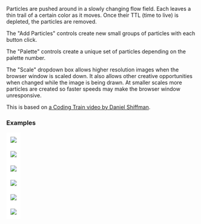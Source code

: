 
[//]: # (gen-title: Noise Flow Field - philthompson.me)

[//]: # (gen-keywords: perlin noise, noise, visualization, computer art)

[//]: # (gen-description: Art generated with Perlin Noise using p5.js")

[//]: # (gen-meta-end)

<style>
\#controls > * {
   	margin: 0.2rem;
}
\#controls2 > * {
   	margin: 0.2rem;
}
\#controls3 > * {
	margin: 0.2rem 0.5rem 0.2rem 0.5rem;
}
</style>
<script src="../p5-v1.9.0.min.js"></script>
<script>

let browserWindowScale = 1.0; // shrink browser window to say 50% (0.5) for higher-resolution output
let vectorGridNoiseIncrZ = 0.002 / browserWindowScale;
let vectorNoiseScale = 0.01 * browserWindowScale;
let noiseZ = 0.0;
const killAfterFrameCount = 10000;
let fpsSpan;
let statusSpan;
let fpsMultipleSelect;
let fpsMultiple = 1;
let ttlSelect;
let newParticleTtl = 1000;
let particleCountMultSelect;
let bgSelect;
let bgColor;

const particles = [];

let randomColorH = 0;
let particleSeed;
let usedPaletteNumber;
let palettePreview;

// based on https://martin.ankerl.com/2009/12/09/how-to-create-random-colors-programmatically/
// yes, p5.js has HSV mode, but i'm more interested in implementing
//   this myself to see how it works
function getNewRandomColor(sat, val) {
	const convertHsvToRgb = function(h, s, v) {
		const hInt = parseInt(h * 6.0);
		const f = (h * 6.0) - parseFloat(hInt);
		const p = v * (1 - s);
		const q = v * (1 - (f * s));
		const t = v * (1 - ((1 - f) * s));
		let r, g, b;
		if        (hInt == 0) {
			r = v; g = t; b = p;
		} else if (hInt == 1) {
			r = q; g = v; b = p;
		} else if (hInt == 2) {
			r = p; g = v; b = t;
		} else if (hInt == 3) {
			r = p; g = q; b = v;
		} else if (hInt == 4) {
			r = t; g = p; b = v;
		} else {
			r = v; g = p; b = q;
		}
		return [parseInt(r * 256), parseInt(g * 256), parseInt(b * 256)];
	};
	const goldenRatioConjugate = 0.618033988749895;
	randomColorH += goldenRatioConjugate;
	randomColorH = randomColorH % 1.0;
	return convertHsvToRgb(randomColorH, sat, val);
}

function resizeAndRepaint() {
	usedPaletteNumber = false;
	const newWidth = windowWidth - 40;
	const newHeight = (newWidth / 4) * 3;
	resizeCanvas(newWidth, newHeight);
	background(bgColor);
}

function setup() {
	bgColor = color(255);
	const controls = select('#controls');
	const controls2 = select('#controls2');
	const controls3 = select('#controls3');
	let c = createCanvas(1200, 800);
	let saveCanvasButton = createButton('Save Image');
	saveCanvasButton.mousePressed(function() {
		const dateStr = (new Date()).toISOString().split('.')[0].replaceAll(':', '') + 'Z';
		const paletteStr = usedPaletteNumber === false ? '' : ('-palette' + usedPaletteNumber);
		saveCanvas('noise-flow' + paletteStr + '-' + dateStr + '.png');
	});
	controls2.child(saveCanvasButton);
	saveCanvasButton.style('float', 'left');
	let addParticlesControlsLabel = createElement('span');
	controls.child(addParticlesControlsLabel);
	addParticlesControlsLabel.html("Add Particles:");
	let addBlackButton = createButton('Black');
	addBlackButton.mousePressed(function() {
		addParticles(100, color(0, 2), newParticleTtl);
	});
	controls.child(addBlackButton);
	let addWhiteButton = createButton('White');
	addWhiteButton.mousePressed(function() {
		addParticles(100, color(255, 2), newParticleTtl);
	});
	controls.child(addWhiteButton);
	let addRedButton = createButton('Red');
	addRedButton.mousePressed(function() {
		addParticles(100, color(255, 0, 0, 2), newParticleTtl);
	});
	controls.child(addRedButton);
	let addBlueButton = createButton('Blue');
	addBlueButton.mousePressed(function() {
		addParticles(100, color(0, 0, 255, 2), newParticleTtl);
	});
	controls.child(addBlueButton);
	let addGreenButton = createButton('Green');
	addGreenButton.mousePressed(function() {
		addParticles(100, color(0, 255, 0, 2), newParticleTtl);
	});
	controls.child(addGreenButton);
	fpsSpan = createElement('span');
	fpsSpan.style('float', 'right');
	controls3.child(fpsSpan);
	statusSpan = createElement('span');
	statusSpan.style('float', 'left');
	controls3.child(statusSpan);
	////-////-////-////-////-////-////-////-////-////-////
	fpsMultipleSelect = createSelect();
	fpsMultipleSelect.option('1x Speed', 1);
	fpsMultipleSelect.option('5x Speed', 5);
	fpsMultipleSelect.option('10x Speed', 10);
	fpsMultipleSelect.option('20x Speed', 20);
	fpsMultipleSelect.option('50x Speed', 50);
	fpsMultipleSelect.option('100x Speed', 100);
	controls2.child(fpsMultipleSelect);
	fpsMultipleSelect.selected(fpsMultiple);
	fpsMultipleSelect.changed(function() {
		fpsMultiple = parseInt(fpsMultipleSelect.value());
	});
	fpsMultipleSelect.style('float', 'left');
	////-////-////-////-////-////-////-////-////-////-////
	let resizeButton = createButton('Resize/Repaint');
	resizeButton.mousePressed(resizeAndRepaint);
	controls2.child(resizeButton);
	resizeButton.style('float', 'right');
	////-////-////-////-////-////-////-////-////-////-////
	scaleSelect = createSelect();
	scaleSelect.option('1000% Scale', 10.0);
	scaleSelect.option('500% Scale', 5.0);
	scaleSelect.option('200% Scale', 2.0);
	scaleSelect.option('100% Scale', 1.0);
	scaleSelect.option('90% Scale', 0.9);
	scaleSelect.option('80% Scale', 0.8);
	scaleSelect.option('67% Scale', 0.67);
	scaleSelect.option('50% Scale', 0.5);
	scaleSelect.option('30% Scale', 0.3);
	scaleSelect.option('10% Scale', 0.1);
	scaleSelect.option('5% Scale', 0.05);
	scaleSelect.option('1% Scale', 0.01);
	controls2.child(scaleSelect);
	scaleSelect.selected(1.0);
	scaleSelect.changed(function() {
		browserWindowScale = parseFloat(scaleSelect.value());
		if (browserWindowScale < 1.0) {
			fpsMultipleSelect.selected(1);
		}
		vectorGridNoiseIncrZ = 0.002 / browserWindowScale;
		vectorNoiseScale = 0.01 * browserWindowScale;
		strokeWeight(2.0 / browserWindowScale);
	});
	scaleSelect.style('float', 'right');
	////-////-////-////-////-////-////-////-////-////-////
	ttlSelect = createSelect();
	ttlSelect.option('TTL = 100', 100);
	ttlSelect.option('TTL = 500', 500);
	ttlSelect.option('TTL = 1000', 1000);
	ttlSelect.option('TTL = 5000', 5000);
	ttlSelect.option('TTL = 10000', 10000);
	ttlSelect.option('TTL = 50000', 50000);
	controls.child(ttlSelect);
	ttlSelect.selected(newParticleTtl);
	ttlSelect.changed(function() {
		newParticleTtl = parseInt(ttlSelect.value());
	});
	let paletteControlsLabel = createElement('span');
	controls2.child(paletteControlsLabel);
	paletteControlsLabel.html("Palette:");
	particleSeed = createInput(22, 'number');
	controls2.child(particleSeed);
	particleSeed.size(100);
	particleSeed.changed(updatePalettePreview);
	particleSeed.input(updatePalettePreview);
	let restartWithNumericSeed = createButton('Restart with Palette');
	restartWithNumericSeed.mousePressed(restart);
	controls2.child(restartWithNumericSeed);
	particleCountMultSelect = createSelect();
	particleCountMultSelect.option('0.1x Particle Count', 0.1);
	particleCountMultSelect.option('0.25x Particle Count', 0.25);
	particleCountMultSelect.option('0.5x Particle Count', 0.5);
	particleCountMultSelect.option('1x Particle Count', 1.0);
	particleCountMultSelect.option('2x Particle Count', 2.0);
	particleCountMultSelect.selected(0.5);
	controls2.child(particleCountMultSelect);
	bgSelect = createSelect();
	bgSelect.option('White Background', 255);
	bgSelect.option('Black Background', 0);
	controls2.child(bgSelect);
	bgSelect.selected(255);
	bgSelect.changed(function() {
		bgColor = color(parseInt(bgSelect.value()));
	});
	palettePreviewLabel = createElement('span');
	controls3.child(palettePreviewLabel);
	palettePreviewLabel.html('Palette Preview:');
	palettePreview = createElement('span');
	controls3.child(palettePreview);
	palettePreview.style('font-size', '1.8rem')
	resizeAndRepaint();
	select('div.wrap').style('max-width', 'inherit');
	strokeWeight(2.0 / browserWindowScale);
	strokeJoin(MITER);
	addParticles(1000, color(0, 0, 0, 2), killAfterFrameCount);
	frameRate(500);
	updatePalettePreview();
}

function updatePalettePreview() {
	palettePreview.style('background-color', 'rgb(' + bgColor + ',' + bgColor + ',' + bgColor + ')');
	palettePreview.html('');
	const colors = generateParticlesAndPaletteFromSeed(true);
	for (const c of colors) {
		palettePreview.html(palettePreview.html() + '<span style="color:rgb(' + c[0] + ',' + c[1] + ',' + c[2] + ');">■&nbsp;</span>');
	}
}

function generateParticlesAndPaletteFromSeed(shouldPreviewOnly) {
	const paletteColors = [];
	const theSeed = parseInt(particleSeed.value());
	randomSeed(theSeed);
	if (!shouldPreviewOnly) {
		usedPaletteNumber = theSeed;
	}
	const particleCountMult = parseFloat(particleCountMultSelect.value());
	const darkColors = random(1,3);
	const medColors = random(1,3);
	const lightColors = random(1,3);
	const saturation = random(0.2, 1.0);
	for (let i = 0; i < darkColors; i++) {
		const c = getNewRandomColor(saturation, random(0.1, 0.3));
		paletteColors.push(c);
		addParticles(parseInt(random(200,1000) * particleCountMult), color(c[0], c[1], c[2], 2), random(1000,5000), shouldPreviewOnly);
	}
	for (let i = 0; i < medColors; i++) {
		const c = getNewRandomColor(saturation, random(0.4, 0.7));
		paletteColors.push(c);
		addParticles(parseInt(random(200,1000) * particleCountMult), color(c[0], c[1], c[2], 2), random(1000,5000), shouldPreviewOnly);
	}
	for (let i = 0; i < lightColors; i++) {
		const c = getNewRandomColor(saturation, random(0.8, 1.0));
		paletteColors.push(c);
		addParticles(parseInt(random(200,1000) * particleCountMult), color(c[0], c[1], c[2], 2), random(1000,5000), shouldPreviewOnly);
	}
	return paletteColors;
}

// using an integer seed, generate a palette and some dark, medium, and light colors
// good palettes:
// 11   - pastel
// 17 - earth tones with purple
// 28 - white/purple/coral (good on black)
// 30 - blue/green
// 37 - pale green
// 529 - fairly bright rainbow-ish
// 999 - big palette
// 1100 - earth tones
function restart() {
	randomColorH = 0.0;
	particles.length = 0;
	resizeAndRepaint();
	generateParticlesAndPaletteFromSeed(false);
}

function addParticles(number, color, ttl, shouldPreviewOnly = false) {
	if (shouldPreviewOnly) {
		return;
	}
	for (let i = 0; i < parseInt(number / browserWindowScale); i++) {
		particles.push(new Particle(color, parseInt(ttl / browserWindowScale)));
	}
	if (statusSpan.html().includes("done")) {
		statusSpan.html("<small></small>");
	}
	loop();
}

function draw() {
	for (let i = 0; i < fpsMultiple; i++) {
		let anyAlive = false;
		for (let p of particles) {
			if (p.dead) {
				continue;
			}
			anyAlive = true;
			const angleAtPos = noise(
				p.pos.x * vectorNoiseScale,
				p.pos.y * vectorNoiseScale,
				noiseZ) * TWO_PI;
			p.applyForce(p5.Vector.fromAngle(angleAtPos));
			p.update();
			p.show();
		}
		noiseZ += vectorGridNoiseIncrZ;
		if (!anyAlive) {
			console.log("stopping after frame count [" + frameCount + "]");
			noLoop();
			particles.length = 0; // a way to clear a const array
			statusSpan.html("<small>done</small>");
			fpsSpan.html("<small>- fps</small>");
		}
		if (frameCount % 200 == 0) {
			let ttlMax = 0;
			let particlesCount = 0;
			for (let p of particles) {
				if (p.dead) {
					continue;
				}
				particlesCount++;
				if (p.ttl > ttlMax) {
					ttlMax = p.ttl;
				}
			}
			statusSpan.html("<small>TTL: " + (ttlMax).toLocaleString() + " - particles: " + (particlesCount).toLocaleString() + "</small>");
			fpsSpan.html("<small>" + round(frameRate() * fpsMultiple, 0) + " fps</small>");
		}
	}
}

class Particle {

	constructor(color, ttl) {
		this.color = color;
		this.ttl = ttl;
		this.pos = createVector(random(width), random(height));
		this.vel = createVector(0.0, 0.0);
		this.acc = createVector(0.0, 0.0);
		this.prev = this.pos.copy();
		this.dead = false;
	}

	updatePrev() {
		this.prev.x = this.pos.x;
		this.prev.y = this.pos.y;
	}

	update() {
		this.ttl--;
		this.updatePrev();

		// slow proportionally to speed squared
		// max speed is still slightly too high (gaps in line), so increase from 0.1 to 0.152
		let slow = this.vel.copy();
		slow.mag((slow.mag() * slow.mag()) * 0.1);
		this.vel.sub(slow);
		//this.vel.sub(p5.Vector.mult(this.vel, 0.152));
		this.vel.add(this.acc);
		this.pos.add(this.vel);
		this.acc.mult(0.0);

		if (this.pos.x > width) {
			this.pos.x = 0;
			this.updatePrev();
			if (this.ttl <= 0) {
				this.dead = true;
			}
		} else if (this.pos.x < 0) {
			this.pos.x = width;
			this.updatePrev();
			if (this.ttl <= 0) {
				this.dead = true;
			}
		}
		if (this.pos.y > height) {
			this.pos.y = 0;
			this.updatePrev();
			if (this.ttl <= 0) {
				this.dead = true;
			}
		} else if (this.pos.y < 0) {
			this.pos.y = height;
			this.updatePrev();
			if (this.ttl <= 0) {
				this.dead = true;
			}
		}
	}

	applyForce(forceVec) {
		this.acc.add(forceVec);
	}

	show() {
		stroke(this.color);
		//point(this.pos.x, this.pos.y);
		// overlapping line ends create visible "dots" all along the lines
		//line(this.pos.x, this.pos.y, this.prev.x, this.prev.y);
		// shrink the line a little to avoid the dots -- this has to be fine-tuned
		//   with the force that slows particles down to also eliminate gaps
		//   between these line segments
		const lineBeg = p5.Vector.lerp(this.pos, this.prev, 0.09);
		const lineEnd = p5.Vector.lerp(this.pos, this.prev, 0.91);
		line(lineBeg.x, lineBeg.y, lineEnd.x, lineEnd.y);
	}
}

</script>
<main style="text-align:center;"></main>
<div id="controls" style="text-align:center; font-size:1.1rem; margin-bottom:0.3rem;"></div>
<div id="controls2" style="text-align:center; font-size:1.1rem; margin-bottom:0.3rem;"></div>
<div id="controls3" style="text-align:center; font-size:1.1rem;"></div>
<div style="max-width: 52rem;margin-left: auto;margin-right: auto;">
<p>Particles are pushed around in a slowly changing flow field.  Each leaves a thin
trail of a certain color as it moves.  Once their TTL (time to live) is depleted,
the particles are removed.</p>
<p>The "Add Particles" controls create new small groups of particles with each button click.</p>
<p>The "Palette" controls create a unique set of particles depending on the palette number.</p>
<p>The "Scale" dropdown box allows higher resolution images when the browser window is scaled down.
It also allows other creative opportunities when changed while the image is being drawn.  At smaller
scales more particles are created so faster speeds may make the browser window unresponsive.</p>
<p>This is based on
<a target="_blank" href="https://www.youtube.com/watch?v=BjoM9oKOAKY">a Coding Train video by Daniel Shiffman</a>.</p>
<h3>Examples</h3>
<img class="width-100" style="border: 0.7rem solid white" src="${SITE_ROOT_REL}/s/img/2024/noise-flow-example1.png"/><br/>
<img class="width-100" style="border: 0.7rem solid white" src="${SITE_ROOT_REL}/s/img/2024/noise-flow-example2.png"/><br/>
<img class="width-100" style="border: 0.7rem solid white" src="${SITE_ROOT_REL}/s/img/2024/noise-flow-example3.png"/><br/>
<img class="width-100" style="border: 0.7rem solid white" src="${SITE_ROOT_REL}/s/img/2024/noise-flow-example4.png"/><br/>
<img class="width-100" style="border: 0.7rem solid white" src="${SITE_ROOT_REL}/s/img/2024/noise-flow-example5.png"/><br/>
<img class="width-100" style="border: 0.7rem solid white" src="${SITE_ROOT_REL}/s/img/2024/noise-flow-example6.png"/><br/>
</div>
